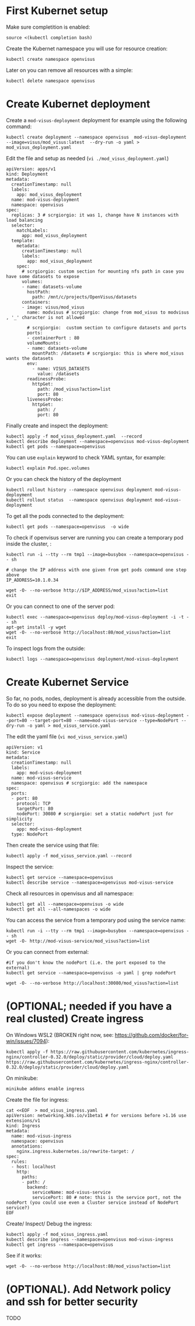 # First Kubernet setup

Make sure completition is enabled:

```
source <(kubectl completion bash)
```

Create the Kubernet namespace you will use for resource creation:

```
kubectl create namespace openvisus
```

Later on you can remove all resources with a simple:

```
kubectl delete namespace openvisus
```

# Create Kubernet deployment

Create a `mod-visus-deployment` deployment for example using the following command:

```
kubectl create deployment --namespace openvisus  mod-visus-deployment --image=visus/mod_visus:latest  --dry-run -o yaml > mod_visus_deployment.yaml
```

Edit the file and setup as needed (`vi ./mod_visus_deployment.yaml`)

``` 
apiVersion: apps/v1
kind: Deployment
metadata:
  creationTimestamp: null
  labels:
    app: mod_visus_deployment
  name: mod-visus-deployment
  namespace: openvisus
spec:
  replicas: 3 # scrgiorgio: it was 1, change have N instances with load balancing
  selector:
    matchLabels:
      app: mod_visus_deployment
  template:
    metadata:
      creationTimestamp: null
      labels:
        app: mod_visus_deployment
    spec:
      # scrgiorgio: custom section for mounting nfs path in case you have some datasets to expose
      volumes:
      - name: datasets-volume
        hostPath:
          path: /mnt/c/projects/OpenVisus/datasets
      containers:
      - image: visus/mod_visus
        name: modvisus # scrgiorgio: change from mod_visus to modvisus , '_' character is not allowed
        
        # scrgiorgio:  custom section to configure datasets and ports 
        ports:                   
        - containerPort : 80   
        volumeMounts:
        - name: datasets-volume
          mountPath: /datasets # scrgiorgio: this is where mod_visus wants the datasets 
        env:                    
          - name: VISUS_DATASETS 
            value: /datasets  
        readinessProbe:
          httpGet:
            path: /mod_visus?action=list
            port: 80
        livenessProbe:
          httpGet:
            path: /
            port: 80
```

Finally create and inspect the deployment:

```
kubectl apply -f mod_visus_deployment.yaml  --record 
kubectl describe deployment --namespace=openvisus mod-visus-deployment
kubectl get pods --namespace=openvisus
```

You can use `explain` keyword to check YAML syntax, for example:

```
kubectl explain Pod.spec.volumes
```

Or you can check the history of the deployment

```
kubectl rollout history --namespace openvisus deployment mod-visus-deployment
kubectl rollout status  --namespace openvisus deployment mod-visus-deployment
```

To get all the pods connected to the deployment:

```
kubectl get pods --namespace=openvisus  -o wide
```

To check if openvisus server are running you can create a temporary pod inside the cluster, :

```
kubectl run -i --tty --rm tmp1 --image=busybox --namespace=openvisus -- sh

# change the IP address with one given from get pods command one step above
IP_ADDRESS=10.1.0.34 

wget -O- --no-verbose http://$IP_ADDRESS/mod_visus?action=list 
exit
```

Or you can connect to one of the server pod:

```
kubectl exec --namespace=openvisus deploy/mod-visus-deployment -i -t -- sh
apt-get install -y wget
wget -O- --no-verbose http://localhost:80/mod_visus?action=list
exit
```

To inspect logs from the outside:

```
kubectl logs --namespace=openvisus deployment/mod-visus-deployment
```

# Create Kubernet Service

So far, no pods, nodes, deployment is already accessible from the outside.
To do so you  need to expose the deployment:

```
kubectl expose deployment --namespace openvisus mod-visus-deployment --port=80 --target-port=80 --name=mod-visus-service --type=NodePort --dry-run -o yaml > mod_visus_service.yaml
```

The edit the yaml file (`vi mod_visus_service.yaml`)

```
apiVersion: v1
kind: Service
metadata:
  creationTimestamp: null
  labels:
    app: mod-visus-deployment
  name: mod-visus-service
  namespace: openvisus # scrgiorgio: add the namespace
spec:
  ports:
  - port: 80
    protocol: TCP
    targetPort: 80
    nodePort: 30080 # scrgiorgio: set a static nodePort just for simplicity 
  selector:
    app: mod-visus-deployment
  type: NodePort
```

Then create the service using that file:

```
kubectl apply -f mod_visus_service.yaml --record
```

Inspect the service:

```
kubectl get service --namespace=openvisus
kubectl describe service --namespace=openvisus mod-visus-service
```

Check all resources in openvisus and all namespace:

```
kubectl get all --namespace=openvisus -o wide 
kubectl get all --all-namespaces -o wide 
```

You can access the service from a temporary pod using the service name:

```
kubectl run -i --tty --rm tmp1 --image=busybox --namespace=openvisus -- sh
wget -O- http://mod-visus-service/mod_visus?action=list
```

Or you can connect from external:

```
#if you don't know the nodePort (i.e. the port exposed to the external)
kubectl get service --namespace=openvisus -o yaml | grep nodePort

wget -O- --no-verbose http://localhost:30080/mod_visus?action=list
```

# (OPTIONAL; needed if you have a real clusted) Create ingress 

On Windows WSL2 (BROKEN right now, see: https://github.com/docker/for-win/issues/7094):

```
kubectl apply -f https://raw.githubusercontent.com/kubernetes/ingress-nginx/controller-0.32.0/deploy/static/provider/cloud/deploy.yaml
https://raw.githubusercontent.com/kubernetes/ingress-nginx/controller-0.32.0/deploy/static/provider/cloud/deploy.yaml
```

On minikube:

```
minikube addons enable ingress
```


Create the file for ingress:

```
cat <<EOF  > mod_visus_ingress.yaml
apiVersion: networking.k8s.io/v1beta1 # for versions before >1.16 use extensions/v1
kind: Ingress
metadata:
  name: mod-visus-ingress
  namespace: openvisus
  annotations:
    nginx.ingress.kubernetes.io/rewrite-target: /
spec:
  rules:
  - host: localhost
    http:
      paths:
      - path: /
        backend:
          serviceName: mod-visus-service
          servicePort: 80 # note: this is the service port, not the nodePort (you could use even a Cluster service instead of NodePort service?)
EOF
```

Create/ Inspect/ Debug the ingress:

```
kubectl apply -f mod_visus_ingress.yaml
kubectl describe ingress --namespace=openvisus mod-visus-ingress 
kubectl get ingress --namespace=openvisus
```

See if it works:

```
wget -O- --no-verbose http://localhost:80/mod_visus?action=list
```


# (OPTIONAL). Add Network policy and ssh for better security

TODO
